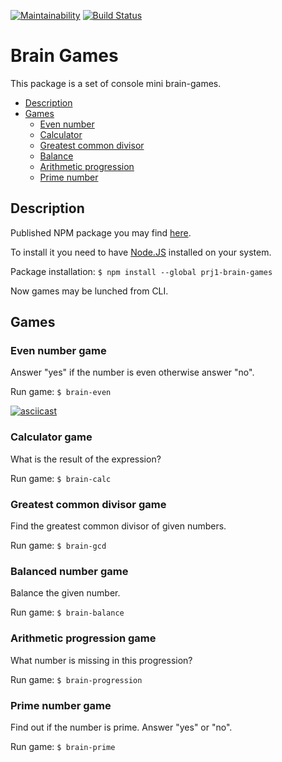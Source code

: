 [![Maintainability](https://api.codeclimate.com/v1/badges/229ad9333cb6a1b6117e/maintainability)](https://codeclimate.com/github/agrazh/project-lvl1-s308/maintainability)
[![Build Status](https://travis-ci.org/agrazh/project-lvl1-s308.svg?branch=master)](https://travis-ci.org/agrazh/project-lvl1-s308)

# Brain Games

This package is a set of console mini brain-games.

* [Description](#description)
* [Games](#games)
  * [Even number](#even-number-game)
  * [Calculator](#calculator-game)
  * [Greatest common divisor](#gcd)
  * [Balance](#balance)
  * [Arithmetic progression](#progression)
  * [Prime number](#prime)

## Description
Published NPM package you may find [here](https://www.npmjs.com/package/prj1_brain_games).

To install it you need to have [Node.JS](https://nodejs.org) installed on your system.

Package installation: `$ npm install --global prj1-brain-games`

Now games may be lunched from CLI.

## Games

### Even number game
Answer "yes" if the number is even otherwise answer "no".

Run game: `$ brain-even`

[![asciicast](https://asciinema.org/a/191882.png)](https://asciinema.org/a/191882)

### Calculator game
What is the result of the expression?

Run game: `$ brain-calc`

### Greatest common divisor game
Find the greatest common divisor of given numbers.

Run game: `$ brain-gcd`

### Balanced number game
Balance the given number.

Run game: `$ brain-balance`

### Arithmetic progression game
What number is missing in this progression?

Run game: `$ brain-progression`

### Prime number game
Find out if the number is prime. Answer "yes" or "no".

Run game: `$ brain-prime`


